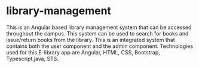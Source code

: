 # library-management
This is an Angular based library management system that can be accessed throughout the campus. This system can be used to search for books and issue/return books from the library. This is an integrated system that contains both the user component and the admin component. Technologies used for this E-library app are Angular, HTML, CSS, Bootstrap, Typescript,java, STS.
